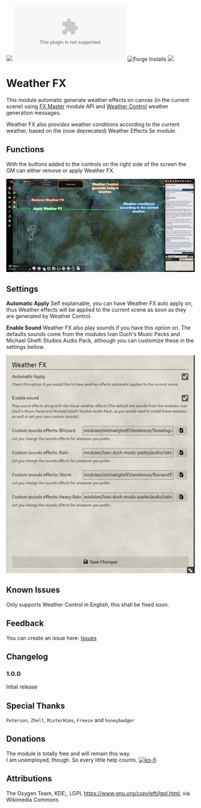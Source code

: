 <!--- Downloads @ Latest Badge -->
<!--- replace <user>/<repo> with your username/repository -->
<!--- Forge Bazaar Install % Badge -->
<!--- replace <your-module-name> with the `name` in your manifest -->
![](https://img.shields.io/badge/Foundry-v10-informational) ![Latest Release Download Count](https://img.shields.io/github/downloads/paulo-roger/weatherfx/latest/module.zip) ![Forge Installs](https://img.shields.io/badge/dynamic/json?label=Forge%20Installs&query=package.installs&suffix=%25&url=https%3A%2F%2Fforge-vtt.com%2Fapi%2Fbazaar%2Fpackage%2Fweatherfx&colorB=4aa94a) ![](https://dcbadge.vercel.app/api/shield/219289132235489280?style=flat)

# Weather FX
This module automatic generate weather effects on canvas (in the current scene) using [FX Master](https://foundryvtt.com/packages/fxmaster) module API and [Weather Control](https://foundryvtt.com/packages/weather-control) weather generation messages.

Weather FX also provides weather conditions according to the current weather, based on the (now deprecated) Weather Effects 5e module.

## Functions
With the buttons added to the controls on the right side of the screen the GM can either remove or apply Weather FX.

![functions](./readme/functions.png)

## Settings
**Automatic Apply**
Self explainable, you can have Weather FX auto apply on, thus Weather effects will be applied to the current scene as soon as they are generated by Weather Control.

**Enable Sound**
Weather FX also play sounds if you have this option on. The defaults sounds come from the modules Ivan Duch's Music Packs and Michael Ghelfi Studios Audio Pack, although you can customize these in the settings bellow.

![settings](readme/settings.png)

## Known Issues
Only supports Weather Control in English, this shall be fixed soon.

## Feedback
You can create an issue here: [Issues](../../issues)

## Changelog
### 1.0.0
Intial release

## Special Thanks
`Peterson`, ``Zhell``, ``MisterHims``, ``Freeze`` and `honeybadger`

## Donations
The module is totally free and will remain this way.  
I am unemployed, though. So every little help counts.
[![ko-fi](https://ko-fi.com/img/githubbutton_sm.svg)](https://ko-fi.com/J3J0EPXAR)

## Attributions
The Oxygen Team, KDE;, LGPL <https://www.gnu.org/copyleft/lgpl.html>, via Wikimedia Commons